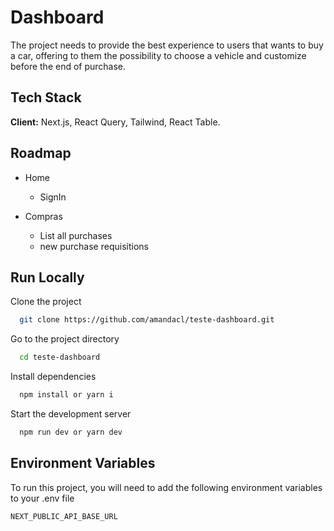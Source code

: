 # Dashboard

The project needs to provide the best experience to users that wants to buy a car, offering to them the possibility to choose a vehicle and customize before the end of purchase.

## Tech Stack

**Client:** Next.js, React Query, Tailwind, React Table.

## Roadmap

- Home
  - SignIn   

- Compras
  - List all purchases
  - new purchase requisitions

## Run Locally

Clone the project

```bash
  git clone https://github.com/amandacl/teste-dashboard.git
```

Go to the project directory

```bash
  cd teste-dashboard
```

Install dependencies

```bash
  npm install or yarn i
```

Start the development server

```bash
  npm run dev or yarn dev
```


## Environment Variables

To run this project, you will need to add the following environment variables to your .env file

`NEXT_PUBLIC_API_BASE_URL`
